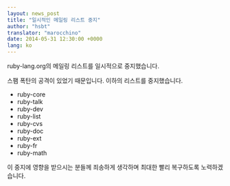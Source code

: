 ```yaml
---
layout: news_post
title: "일시적인 메일링 리스트 중지"
author: "hsbt"
translator: "marocchino"
date: 2014-05-31 12:30:00 +0000
lang: ko
---
```


ruby-lang.org의 메일링 리스트를 일시적으로 중지했습니다.

스팸 폭탄의 공격이 있었기 때문입니다. 이하의 리스트를 중지했습니다.

 * ruby-core
 * ruby-talk
 * ruby-dev
 * ruby-list
 * ruby-cvs
 * ruby-doc
 * ruby-ext
 * ruby-fr
 * ruby-math

이 중지에 영향을 받으시는 분들께 죄송하게 생각하며 최대한 빨리 복구하도록
노력하겠습니다.

